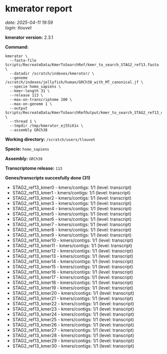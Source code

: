 # kmerator report
*date: 2025-04-11 19:59*  
*login: tlouvet*

**kmerator version:** 2.3.1

**Command:**

```
kmerator \
  --fasta-file Scripts/RecreateData/KmerToSearchRef/kmer_to_search_STAG2_ref13.fasta \
  --datadir /scratch/indexes/kmerator/ \
  --genome /scratch/indexes/jellyfish/human/GRCh38_with_MT_canonical.jf \
  --specie homo_sapiens \
  --kmer-length 31 \
  --release 113 \
  --max-on-transcriptome 100 \
  --max-on-genome 1 \
  --output Scripts/RecreateData/KmerToSearchRefOutput/kmer_to_search_STAG2_ref13_output \
  --thread 1 \
  --tmpdir /tmp/kmerator_ej55i61x \
  --assembly GRCh38
```

**Working directory:** `/scratch/users/tlouvet`

**Specie:** `homo_sapiens`

**Assembly:** `GRCh38`

**Transcriptome release:** `113`

**Genes/transcripts succesfully done (31)**

- STAG2_ref13_kmer0 - kmers/contigs: 1/1 (level: transcript)
- STAG2_ref13_kmer1 - kmers/contigs: 1/1 (level: transcript)
- STAG2_ref13_kmer2 - kmers/contigs: 1/1 (level: transcript)
- STAG2_ref13_kmer3 - kmers/contigs: 1/1 (level: transcript)
- STAG2_ref13_kmer4 - kmers/contigs: 1/1 (level: transcript)
- STAG2_ref13_kmer5 - kmers/contigs: 1/1 (level: transcript)
- STAG2_ref13_kmer6 - kmers/contigs: 1/1 (level: transcript)
- STAG2_ref13_kmer7 - kmers/contigs: 1/1 (level: transcript)
- STAG2_ref13_kmer8 - kmers/contigs: 1/1 (level: transcript)
- STAG2_ref13_kmer9 - kmers/contigs: 1/1 (level: transcript)
- STAG2_ref13_kmer10 - kmers/contigs: 1/1 (level: transcript)
- STAG2_ref13_kmer11 - kmers/contigs: 1/1 (level: transcript)
- STAG2_ref13_kmer12 - kmers/contigs: 1/1 (level: transcript)
- STAG2_ref13_kmer13 - kmers/contigs: 1/1 (level: transcript)
- STAG2_ref13_kmer14 - kmers/contigs: 1/1 (level: transcript)
- STAG2_ref13_kmer15 - kmers/contigs: 1/1 (level: transcript)
- STAG2_ref13_kmer16 - kmers/contigs: 1/1 (level: transcript)
- STAG2_ref13_kmer17 - kmers/contigs: 1/1 (level: transcript)
- STAG2_ref13_kmer18 - kmers/contigs: 1/1 (level: transcript)
- STAG2_ref13_kmer19 - kmers/contigs: 1/1 (level: transcript)
- STAG2_ref13_kmer20 - kmers/contigs: 1/1 (level: transcript)
- STAG2_ref13_kmer21 - kmers/contigs: 1/1 (level: transcript)
- STAG2_ref13_kmer22 - kmers/contigs: 1/1 (level: transcript)
- STAG2_ref13_kmer23 - kmers/contigs: 1/1 (level: transcript)
- STAG2_ref13_kmer24 - kmers/contigs: 1/1 (level: transcript)
- STAG2_ref13_kmer25 - kmers/contigs: 1/1 (level: transcript)
- STAG2_ref13_kmer26 - kmers/contigs: 1/1 (level: transcript)
- STAG2_ref13_kmer27 - kmers/contigs: 1/1 (level: transcript)
- STAG2_ref13_kmer28 - kmers/contigs: 1/1 (level: transcript)
- STAG2_ref13_kmer29 - kmers/contigs: 1/1 (level: transcript)
- STAG2_ref13_kmer30 - kmers/contigs: 1/1 (level: transcript)

